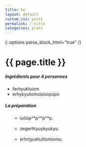 ```yaml
---
title: be
layout: default
custom_css: posts
permalink: /:title
categories: plats
---
```


{::options parse_block_html="true" /}

<div id="main" class='content'>

# {{ page.title }}

##### Ingrédients pour 4 personnes

- ferhyukluiom
- erhykyuliomoipùopùpo

##### La préparation

<ul id="prepa">

<section id="categories" markdown="1">

- iuôùp^*p^*p^*p.<br><br>
- zegerhtyuykyukyu.<br><br>
- erhrtjyukluiliomiomo.

</section>

</ul>

</div>